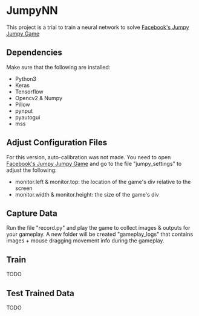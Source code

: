 # JumpyNN

This project is a trial to train a neural network to solve [Facebook's Jumpy Jumpy Game](https://www.facebook.com/instantgames/198982457542294)

## Dependencies

Make sure that the following are installed:
* Python3
* Keras
* Tensorflow
* Opencv2 & Numpy
* Pillow
* pynput
* pyautogui
* mss

## Adjust Configuration Files
For this version, auto-calibration was not made. You need to open [Facebook's Jumpy Jumpy Game](https://www.facebook.com/instantgames/198982457542294) and go to the file "jumpy_settings" to adjust the following:
* monitor.left & monitor.top: the location of the game's div relative to the screen
* monitor.width & monitor.height: the size of the game's div

## Capture Data
Run the file "record.py" and play the game to collect images & outputs for your gameplay.
A new folder will be created "gameplay_logs" that contains images + mouse dragging movement info during the gameplay.

## Train
TODO

## Test Trained Data
TODO